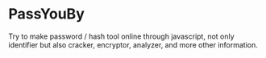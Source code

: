 # PassYouBy
Try to make password / hash tool  online through javascript, not only identifier but also cracker, encryptor, analyzer, and more other information.
